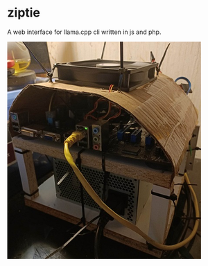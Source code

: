 # ziptie
A web interface for llama.cpp cli written in js and php.

![Screenshot](includes/images/ziptie.jpg)
